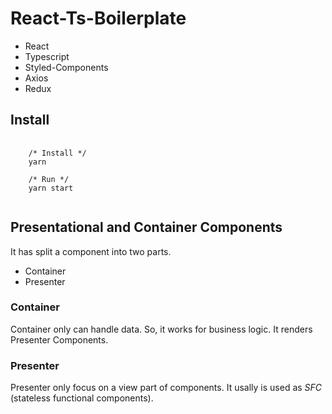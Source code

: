# React-Ts-Boilerplate

- React
- Typescript
- Styled-Components
- Axios
- Redux

## Install
<pre>
  <code>
    /* Install */
    yarn
    
    /* Run */
    yarn start
  </code>
</pre>

## Presentational and Container Components

It has split a component into two parts.

- Container
- Presenter

### Container 

Container only can handle data. So, it works for business logic. It renders Presenter Components.

### Presenter

Presenter only focus on a view part of components. It usally is used as *SFC* (stateless functional components).